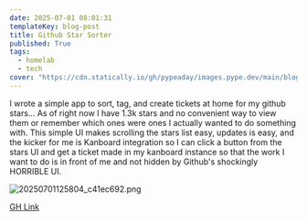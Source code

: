 ```yaml
---
date: 2025-07-01 08:01:31
templateKey: blog-post
title: Github Star Sorter
published: True
tags:
  - homelab
  - tech
cover: "https://cdn.statically.io/gh/pypeaday/images.pype.dev/main/blog-media/20250703021259_6f3ee0ae.png"
---
```


I wrote a simple app to sort, tag, and create tickets at home for my github
stars... As of right now I have 1.3k stars and no convenient way to view them
or remember which ones were ones I actually wanted to do something with. This
simple UI makes scrolling the stars list easy, updates is easy, and the kicker
for me is Kanboard integration so I can click a button from the stars UI and
get a ticket made in my kanboard instance so that the work I want to do is in
front of me and not hidden by Github's shockingly HORRIBLE UI.

![20250701125804_c41ec692.png](https://cdn.statically.io/gh/pypeaday/images.pype.dev/main/blog-media/20250701125804_c41ec692.png)

[GH Link](https://github.com/pypeaday/gh-star-sorter)
